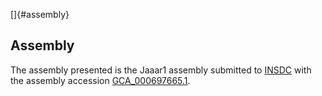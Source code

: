 []{#assembly}

Assembly
--------

The assembly presented is the Jaaar1 assembly submitted to
[INSDC](http://www.insdc.org) with the assembly accession
[GCA\_000697665.1](http://www.ebi.ac.uk/ena/data/view/GCA_000697665.1).

